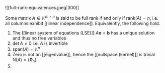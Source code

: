 ![[full-rank-equivalences.jpeg|300]]

Some matrix $A \in \mathbb{K}^{m \times n}$ is said to be full rank if and only if $\mathrm{rank}(A) = n$, i.e. all columns exhibit [[linear independence]]. Equivalently, the following hold.
1. The [[linear system of equations (LSE)]] $A \mathbf{x} = \mathbf{b}$ has a unique solution and thus no free variables
2. $\det A \neq 0$ i.e. $A$ is invertible
3. $\mathrm{span}(A) = \mathbb{K}^{n}$
4. Zero is not an [[eigenvalue]], hence the [[nullspace (kernel)]] is trivial $\mathrm{N}(A) = \{  \mathbf{0}_{n} \}$
5. 


